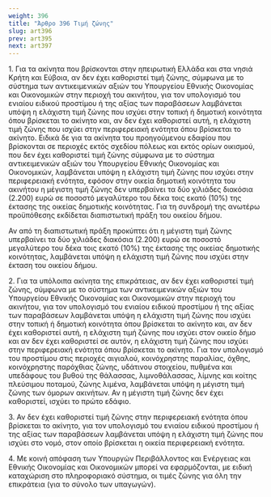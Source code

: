 ```yaml
---
weight: 396
title: "Άρθρο 396 Τιμή ζώνης"
slug: art396
prev: art395
next: art397
---
```


1\. Για τα ακίνητα που βρίσκονται στην ηπειρωτική Ελλάδα και στα νησιά Κρήτη και Εύβοια, αν δεν έχει καθοριστεί τιμή ζώνης, σύμφωνα με το σύστημα των αντικειμενικών αξιών του Υπουργείου Εθνικής Οικονομίας και Οικονομικών στην περιοχή του ακινήτου, για τον υπολογισμό του ενιαίου ειδικού προστίμου ή της αξίας των παραβάσεων λαμβάνεται υπόψη η ελάχιστη τιμή ζώνης που ισχύει στην τοπική ή δημοτική κοινότητα όπου βρίσκεται το ακίνητο και, αν δεν έχει καθοριστεί αυτή, η ελάχιστη τιμή ζώνης που ισχύει στην περιφερειακή ενότητα όπου βρίσκεται το ακίνητο. Ειδικά δε για τα ακίνητα του προηγούμενου εδαφίου που βρίσκονται σε περιοχές εκτός σχεδίου πόλεως και εκτός ορίων οικισμού, που δεν έχει καθοριστεί τιμή ζώνης σύμφωνα με το σύστημα αντικειμενικών αξιών του Υπουργείου Εθνικής Οικονομίας και Οικονομικών, λαμβάνεται υπόψη η ελάχιστη τιμή ζώνης που ισχύει στην περιφερειακή ενότητα, εφόσον στην οικεία δημοτική κοινότητα του ακινήτου η μέγιστη τιμή ζώνης δεν υπερβαίνει τα δύο χιλιάδες διακόσια (2.200) ευρώ σε ποσοστό μεγαλύτερο του δέκα τοις εκατό (10%) της έκτασης της οικείας δημοτικής κοινότητας. Για τη συνδρομή της ανωτέρω προϋπόθεσης εκδίδεται διαπιστωτική πράξη του οικείου δήμου.

Αν από τη διαπιστωτική πράξη προκύπτει ότι η μέγιστη τιμή ζώνης υπερβαίνει τα δύο χιλιάδες διακόσια (2.200) ευρώ σε ποσοστό μεγαλύτερο του δέκα τοις εκατό (10%) της έκτασης της οικείας δημοτικής κοινότητας, λαμβάνεται υπόψη η ελάχιστη τιμή ζώνης που ισχύει στην έκταση του οικείου δήμου.

2\. Για τα υπόλοιπα ακίνητα της επικράτειας, αν δεν έχει καθοριστεί τιμή ζώνης, σύμφωνα με το σύστημα των αντικειμενικών αξιών του Υπουργείου Εθνικής Οικονομίας και Οικονομικών στην περιοχή του ακινήτου, για τον υπολογισμό του ενιαίου ειδικού προστίμου ή της αξίας των παραβάσεων λαμβάνεται υπόψη η ελάχιστη τιμή ζώνης που ισχύει στην τοπική ή δημοτική κοινότητα όπου βρίσκεται το ακίνητο και, αν δεν έχει καθοριστεί αυτή, η ελάχιστη τιμή ζώνης που ισχύει στον οικείο δήμο και αν δεν έχει καθοριστεί σε αυτόν, η ελάχιστη τιμή ζώνης που ισχύει στην περιφερειακή ενότητα όπου βρίσκεται το ακίνητο. Για τον υπολογισμό του προστίμου στις περιοχές αιγιαλού, κοινόχρηστης παραλίας, όχθης, κοινόχρηστης παρόχθιας ζώνης, υδάτινου στοιχείου, πυθμένα και υπεδάφους του βυθού της θάλασσας, λιμνοθάλασσας, λίμνης και κοίτης πλεύσιμου ποταμού, ζώνης λιμένα, λαμβάνεται υπόψη η μέγιστη τιμή ζώνης των όμορων ακινήτων. Αν η μέγιστη τιμή ζώνης δεν έχει καθοριστεί, ισχύει το πρώτο εδάφιο.

3\. Αν δεν έχει καθοριστεί τιμή ζώνης στην περιφερειακή ενότητα όπου βρίσκεται το ακίνητο, για τον υπολογισμό του ενιαίου ειδικού προστίμου ή της αξίας των παραβάσεων λαμβάνεται υπόψη η ελάχιστη τιμή ζώνης που ισχύει στο νομό, στον οποίο βρίσκεται η οικεία περιφερειακή ενότητα.

4\. Με κοινή απόφαση των Υπουργών Περιβάλλοντος και Ενέργειας και Εθνικής Οικονομίας και Οικονομικών μπορεί να εφαρμόζονται, με ειδική καταχώριση στο πληροφοριακό σύστημα, οι τιμές ζώνης για όλη την επικράτεια (για το σύνολο των υπαγωγών).


